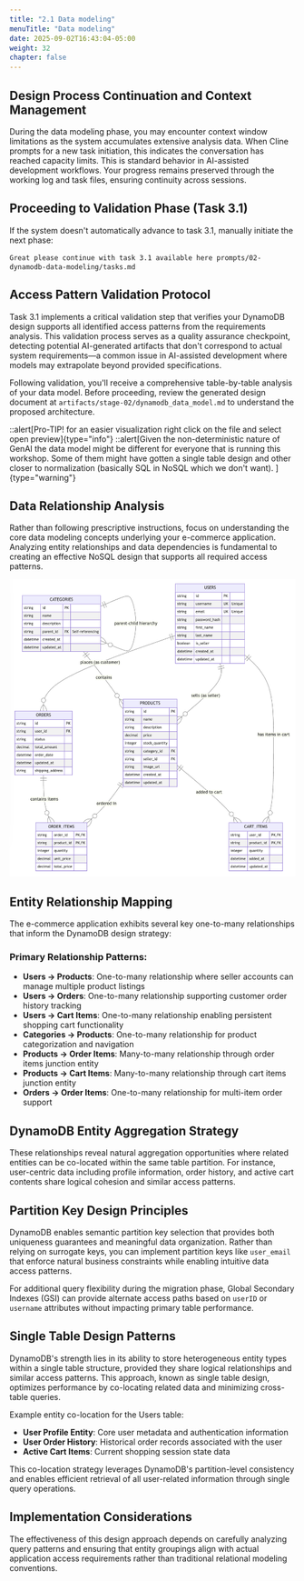 ```yaml
---
title: "2.1 Data modeling"
menuTitle: "Data modeling"
date: 2025-09-02T16:43:04-05:00
weight: 32
chapter: false
---
```


## Design Process Continuation and Context Management

During the data modeling phase, you may encounter context window limitations as the system accumulates extensive analysis data. When Cline prompts for a new task initiation, this indicates the conversation has reached capacity limits. This is standard behavior in AI-assisted development workflows. Your progress remains preserved through the working log and task files, ensuring continuity across sessions.

## Proceeding to Validation Phase (Task 3.1)

If the system doesn't automatically advance to task 3.1, manually initiate the next phase:

```shell
Great please continue with task 3.1 available here prompts/02-dynamodb-data-modeling/tasks.md
```

## Access Pattern Validation Protocol

Task 3.1 implements a critical validation step that verifies your DynamoDB design supports all identified access patterns from the requirements analysis. This validation process serves as a quality assurance checkpoint, detecting potential AI-generated artifacts that don't correspond to actual system requirements—a common issue in AI-assisted development where models may extrapolate beyond provided specifications.

Following validation, you'll receive a comprehensive table-by-table analysis of your data model. Before proceeding, review the generated design document at `artifacts/stage-02/dynamodb_data_model.md` to understand the proposed architecture.

::alert[Pro-TIP! for an easier visualization right click on the file and select open preview]{type="info"}
::alert[Given the non-deterministic nature of GenAI the data model might be different for everyone that is running this workshop. Some of them might have gotten a single table design and other closer to normalization (basically SQL in NoSQL which we don't want). ]{type="warning"}

## Data Relationship Analysis

Rather than following prescriptive instructions, focus on understanding the core data modeling concepts underlying your e-commerce application. Analyzing entity relationships and data dependencies is fundamental to creating an effective NoSQL design that supports all required access patterns.

![Start conversation](/static/images/modernizr/2/stage02-10.png)

## Entity Relationship Mapping

The e-commerce application exhibits several key one-to-many relationships that inform the DynamoDB design strategy:

### Primary Relationship Patterns:

- **Users → Products**: One-to-many relationship where seller accounts can manage multiple product listings
- **Users → Orders**: One-to-many relationship supporting customer order history tracking
- **Users → Cart Items**: One-to-many relationship enabling persistent shopping cart functionality
- **Categories → Products**: One-to-many relationship for product categorization and navigation
- **Products → Order Items**: Many-to-many relationship through order items junction entity
- **Products → Cart Items**: Many-to-many relationship through cart items junction entity
- **Orders → Order Items**: One-to-many relationship for multi-item order support

## DynamoDB Entity Aggregation Strategy

These relationships reveal natural aggregation opportunities where related entities can be co-located within the same table partition. For instance, user-centric data including profile information, order history, and active cart contents share logical cohesion and similar access patterns.

## Partition Key Design Principles

DynamoDB enables semantic partition key selection that provides both uniqueness guarantees and meaningful data organization. Rather than relying on surrogate keys, you can implement partition keys like `user_email` that enforce natural business constraints while enabling intuitive data access patterns.

For additional query flexibility during the migration phase, Global Secondary Indexes (GSI) can provide alternate access paths based on `userID` or `username` attributes without impacting primary table performance.

## Single Table Design Patterns

DynamoDB's strength lies in its ability to store heterogeneous entity types within a single table structure, provided they share logical relationships and similar access patterns. This approach, known as single table design, optimizes performance by co-locating related data and minimizing cross-table queries.

Example entity co-location for the Users table:
- **User Profile Entity**: Core user metadata and authentication information
- **User Order History**: Historical order records associated with the user
- **Active Cart Items**: Current shopping session state data

This co-location strategy leverages DynamoDB's partition-level consistency and enables efficient retrieval of all user-related information through single query operations.

## Implementation Considerations

The effectiveness of this design approach depends on carefully analyzing query patterns and ensuring that entity groupings align with actual application access requirements rather than traditional relational modeling conventions.
